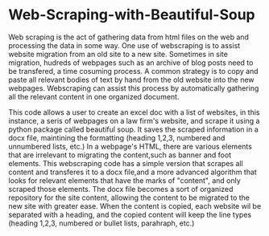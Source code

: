 # Web-Scraping-with-Beautiful-Soup
Web scraping is the act of gathering data from html files on the web and processing the data in some way.
One use of webscraping is to assist website migration from an old site to a new site. Sometimes in site migration, hudreds
of webpages such as an archive of blog posts need to be transfered, a time cosuming process. A common strategy is to copy
and paste all relevant bodies of text by hand from the old website into the new webpages.
Webscraping can assist this process by automatically gathering all the relevant content in one organized document.

This code allows a user to create an excel doc with a list of websites, in this instance, a seris of webpages on a law firm's
website, and scrape it using a python package called beautiful soup. It saves the scraped information in a docx file,
maintining the formatting (heading 1,2,3, numbered and unnumbered lists, etc.) In a webpage's HTML, there are various 
elements that are irrelevant to migrating the content,such as banner and foot elements. This webscraping code has a simple 
version that scrapes all content and transferes it to a docx file,and a more advanced algorithm that looks for relevant elements 
that have the marks of "content", and only scraped those elements. The docx file becomes a sort of organized repository for the site
content, allowing the content to be migrated to the new site with greater ease. When the content is copied, each website wil be
separated with a heading, and the copied content will keep the line types (heading 1,2,3,
numbered or bullet lists, parahraph, etc.)
